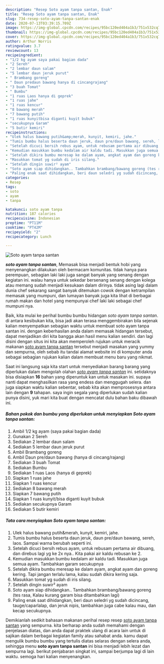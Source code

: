 ```yaml
---
description: "Resep Soto ayam tanpa santan, Enak"
title: "Resep Soto ayam tanpa santan, Enak"
slug: 734-resep-soto-ayam-tanpa-santan-enak
date: 2020-07-13T03:39:15.709Z
image: https://img-global.cpcdn.com/recipes/95bc120ed404a1b3/751x532cq70/soto-ayam-tanpa-santan-foto-resep-utama.jpg
thumbnail: https://img-global.cpcdn.com/recipes/95bc120ed404a1b3/751x532cq70/soto-ayam-tanpa-santan-foto-resep-utama.jpg
cover: https://img-global.cpcdn.com/recipes/95bc120ed404a1b3/751x532cq70/soto-ayam-tanpa-santan-foto-resep-utama.jpg
author: Arthur Norris
ratingvalue: 3.7
reviewcount: 13
recipeingredient:
- "1/2 kg ayam saya pakai bagian dada"
- "2 Sereh"
- "2 lembar daun salam"
- "5 lembar daun jeruk purut"
- " Brambang goreng"
- " Daun predaun bawang hanya di cincangrajang"
- "3 buah Tomat"
- " Bumbu"
- "1 ruas Laos hanya di geprek"
- "1 ruas jahe"
- "1 ruas kencur"
- "8 bawang merah"
- "7 bawang putih"
- "1 ruas kunyitbisa diganti kuyit bubuk"
- "secukupnya Garam"
- "5 butir kemiri"
recipeinstructions:
- "Ulek halus bawang putih&amp;merah, kunyit, kemiri, jahe."
- "Tumis bumbu halus beserta daun jeruk, daun pre/daun bawang, sereh, laos. Sampai warna berubah seperti ini."
- "Setelah dicuci bersih rebus ayam, untuk rebusam pertama air dibuang, dan direbus lagi yg ke 2x nya.. Kita pakai air kaldu rebusan ke 2."
- "Kemudian masukkan bumbu kedalam air kaldu tadi. Masukkan juga semua ayam. Tambahkan garam secukupnya"
- "Setelah dikira bumbu meresap ke dalam ayam, angkat ayam dan goreng kering. Tapi jangan terlalu lama, kalau sudah dikira kering saja."
- "Masukkan tomat yg sudah di iris silang."
- "Setelah dingin suwir² ayam"
- "Soto ayam siap dihidangkan.. Tambahkan brambang/bawang goreng (tes rasa, Kalau kurang garam bisa ditambahkan lagi)"
- "Paling enak saat dihidangkan, beri daun seledri yg sudah dicincang, tauge/caparlalap, dan jeruk nipis, tambahkan juga cabe kalau mau, dan kecap secukupnya."
categories:
- Resep
tags:
- soto
- ayam
- tanpa

katakunci: soto ayam tanpa 
nutrition: 187 calories
recipecuisine: Indonesian
preptime: "PT11M"
cooktime: "PT42M"
recipeyield: "2"
recipecategory: Lunch

---
```



![Soto ayam tanpa santan](https://img-global.cpcdn.com/recipes/95bc120ed404a1b3/751x532cq70/soto-ayam-tanpa-santan-foto-resep-utama.jpg)

<b><i>soto ayam tanpa santan</i></b>, Memasak bisa menjadi bentuk hobi yang menyenangkan dilakukan oleh bermacam komunitas. tidak hanya para perempuan, sebagian laki laki juga sangat banyak yang senang dengan kegiatan ini. walau hanya untuk sekedar bersenang senang dengan kolega atau memang sudah menjadi kesukaan dalam dirinya. tidak asing lagi dalam dunia chef sekarang sangat banyak ditemukan cowok dengan ketrampilan memasak yang mumpuni, dan lumayan banyak juga kita lihat di berbagai rumah makan dan hotel yang mempunyai chef laki laki sebagai chef mumpuni nya.



Baik, kita mulai ke perihal bumbu bumbu hidangan <i>soto ayam tanpa santan</i>. di antara kesibukan kita, bisa jadi akan terasa menggembirakan bila sejenak kalian menyempatkan sebagian waktu untuk membuat soto ayam tanpa santan ini. dengan keberhasilan anda dalam memasak hidangan tersebut, dapat menjadikan diri kita bangga akan hasil menu kalian sendiri. dan lagi disini dengan situs ini kita akan memperoleh rujukan untuk meracik makanan <u>soto ayam tanpa santan</u> tersebut menjadi masakan yang yummy dan sempurna, oleh sebab itu tandai alamat website ini di komputer anda sebagai sebagian rujukan kalian dalam membuat menu baru yang nikmat.


Saat ini langsung saja kita start untuk menyediakan barang barang yang diperlukan dalam mengolah olahan <u><i>soto ayam tanpa santan</i></u> ini. setidaknya bisa disiapkan <b>16</b> bahan yang diperuntuk kan untuk masakan ini. supaya nanti dapat menghasilkan rasa yang endess dan menggugah selera. dan juga siapkan waktu kalian sebentar, sebab kita akan memprosesnya antara lain dengan <b>9</b> tahapan. saya ingin segala yang diperlukan sudah kalian punya disini, yuk mari kita buat dengan mencatat dulu bahan baku dibawah ini.

<!--inarticleads1-->

##### Bahan pokok dan bumbu yang diperlukan untuk menyiapkan Soto ayam tanpa santan:

1. Ambil 1/2 kg ayam (saya pakai bagian dada)
1. Gunakan 2 Sereh
1. Sediakan 2 lembar daun salam
1. Sediakan 5 lembar daun jeruk purut
1. Ambil  Brambang goreng
1. Ambil  Daun pre/daun bawang (hanya di cincang/rajang)
1. Sediakan 3 buah Tomat
1. Sediakan  Bumbu
1. Sediakan 1 ruas Laos (hanya di geprek)
1. Siapkan 1 ruas jahe
1. Siapkan 1 ruas kencur
1. Sediakan 8 bawang merah
1. Siapkan 7 bawang putih
1. Siapkan 1 ruas kunyit/bisa diganti kuyit bubuk
1. Sediakan secukupnya Garam
1. Sediakan 5 butir kemiri




<!--inarticleads2-->

##### Tata cara menyiapkan Soto ayam tanpa santan:

1. Ulek halus bawang putih&amp;merah, kunyit, kemiri, jahe.
1. Tumis bumbu halus beserta daun jeruk, daun pre/daun bawang, sereh, laos. Sampai warna berubah seperti ini.
1. Setelah dicuci bersih rebus ayam, untuk rebusam pertama air dibuang, dan direbus lagi yg ke 2x nya.. Kita pakai air kaldu rebusan ke 2.
1. Kemudian masukkan bumbu kedalam air kaldu tadi. Masukkan juga semua ayam. Tambahkan garam secukupnya
1. Setelah dikira bumbu meresap ke dalam ayam, angkat ayam dan goreng kering. Tapi jangan terlalu lama, kalau sudah dikira kering saja.
1. Masukkan tomat yg sudah di iris silang.
1. Setelah dingin suwir² ayam
1. Soto ayam siap dihidangkan.. Tambahkan brambang/bawang goreng (tes rasa, Kalau kurang garam bisa ditambahkan lagi)
1. Paling enak saat dihidangkan, beri daun seledri yg sudah dicincang, tauge/caparlalap, dan jeruk nipis, tambahkan juga cabe kalau mau, dan kecap secukupnya.




Demikianlah sedikit bahasan makanan perihal resep resep <u>soto ayam tanpa santan</u> yang sempurna. kita berharap anda sudah memahami dengan penjelasan diatas, dan anda dapat praktek ulang di acara lain untuk di sajikan dalam berbagai kegiatan family atau sahabat anda. kamu dapat mengulik bumbu bumbu yang tertulis diatas selaras dengan selera anda, sehingga menu <b>soto ayam tanpa santan</b> ini bisa menjadi lebih lezat dan sempurna lagi. berikut penjabaran singkat ini, sampai berjumpa lagi di lain waktu. semoga hari kalian menyenangkan.
